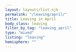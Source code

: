 ```yaml
---
layout: layouts/list.njk
permalink: "/leaving/april/"
title: Leaving in April
body_class: leaving
filter_by_tag: "leaving_april"
type: "mixed"
listing: "leaving"
hemisphere: ""
---
```

